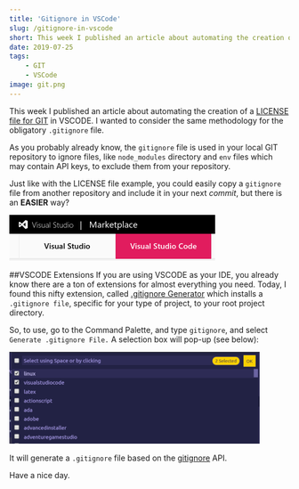 ```yaml
---
title: 'Gitignore in VSCode'
slug: /gitignore-in-vscode
short: This week I published an article about automating the creation of LICENSE file for GIT in VSCODE. I wanted to consider the same methodology for the obligatory gitignore file.
date: 2019-07-25
tags:
    - GIT
    - VSCode
image: git.png
---
```


This week I published an article about automating the creation of a [LICENSE file for GIT](https://dev.to/eclecticcoding/license-file-for-git-3dp) in VSCODE. I wanted to consider the same methodology for the obligatory `.gitignore` file.

As you probably already know, the `gitignore` file is used in your local GIT repository to ignore files, like `node_modules` directory and `env` files which may contain API keys, to exclude them from your repository.

Just like with the LICENSE file example, you could easily copy a `gitignore` file from another repository and include it in your next _commit_, but there is an **EASIER** way?

![alt text](../../assets/images/vscode-marketplace.png "VSCODE Extensions Marketplace.")

##VSCODE Extensions
If you are using VSCODE as your IDE, you already know there are a ton of extensions for almost everything you need. Today, I found this nifty extension, called [.gitignore Generator](https://marketplace.visualstudio.com/items?itemName=piotrpalarz.vscode-gitignore-generator) which installs a `.gitignore file`, specific for your type of project, to your root project directory.

So, to use, go to the Command Palette, and type `gitignore`, and select `Generate .gitignore File.` A selection box will pop-up (see below):

![Screenshot of selection menu.](../../assets/images/vscode-screenshot.png "Screenshot of selection menu.")

It will generate a `.gitignore` file based on the [gitignore](https://www.gitignore.io/) API.

Have a nice day.
